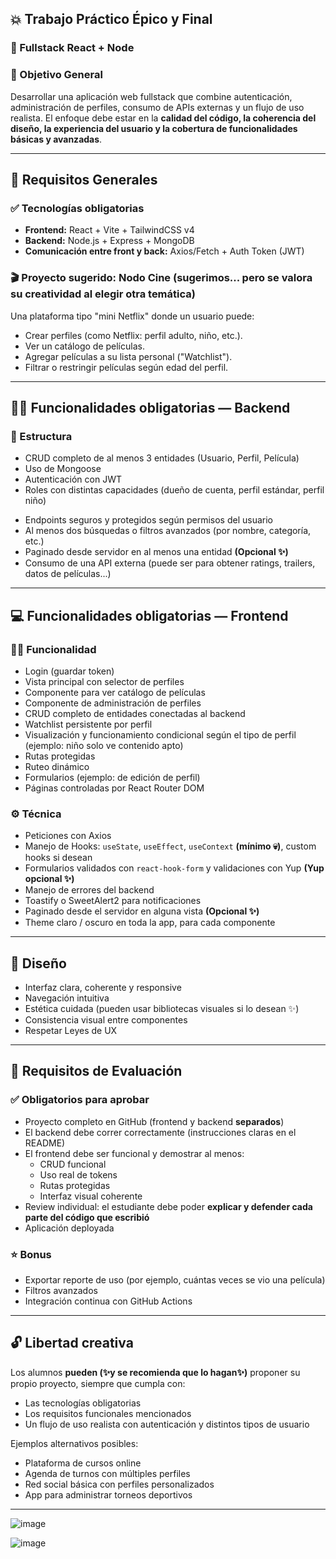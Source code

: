 ## 💥 Trabajo Práctico Épico y Final
### 🧠 Fullstack React + Node

### 🎯 Objetivo General
Desarrollar una aplicación web fullstack que combine autenticación, administración de perfiles, consumo de APIs externas y un flujo de uso realista. El enfoque debe estar en la **calidad del código, la coherencia del diseño, la experiencia del usuario y la cobertura de funcionalidades básicas y avanzadas**.

---

## 🧱 Requisitos Generales

### ✅ Tecnologías obligatorias
- **Frontend:** React + Vite + TailwindCSS v4
- **Backend:** Node.js + Express + MongoDB
- **Comunicación entre front y back:** Axios/Fetch + Auth Token (JWT)
<!-- - **Herramientas extra:** react-hook-form, SweetAlert2, Toastify, React Router DOM, LocalStorage, etc. -->

### 🎬 Proyecto sugerido: Nodo Cine (sugerimos... pero se valora su creatividad al elegir otra temática)
Una plataforma tipo "mini Netflix" donde un usuario puede:
- Crear perfiles (como Netflix: perfil adulto, niño, etc.).
- Ver un catálogo de películas.
- Agregar películas a su lista personal ("Watchlist").
- Filtrar o restringir películas según edad del perfil.

---

## 🧑‍💻 Funcionalidades obligatorias — Backend

### 🔧 Estructura
- CRUD completo de al menos 3 entidades (Usuario, Perfil, Película)
- Uso de Mongoose
- Autenticación con JWT
- Roles con distintas capacidades (dueño de cuenta, perfil estándar, perfil niño)
<!-- - Validaciones en los endpoints -->
- Endpoints seguros y protegidos según permisos del usuario
- Al menos dos búsquedas o filtros avanzados (por nombre, categoría, etc.)
- Paginado desde servidor en al menos una entidad **(Opcional ✨)**
- Consumo de una API externa (puede ser para obtener ratings, trailers, datos de películas...)

---

## 💻 Funcionalidades obligatorias — Frontend

### 👨‍🎤 Funcionalidad
- Login (guardar token)
- Vista principal con selector de perfiles
- Componente para ver catálogo de películas
- Componente de administración de perfiles
- CRUD completo de entidades conectadas al backend
- Watchlist persistente por perfil
- Visualización y funcionamiento condicional según el tipo de perfil (ejemplo: niño solo ve contenido apto)
- Rutas protegidas
- Ruteo dinámico
- Formularios (ejemplo: de edición de perfil)
- Páginas controladas por React Router DOM

### ⚙️ Técnica
- Peticiones con Axios
- Manejo de Hooks: `useState`, `useEffect`, `useContext` **(mínimo 💀)**, custom hooks si desean
- Formularios validados con `react-hook-form` y validaciones con Yup **(Yup opcional ✨)**
- Manejo de errores del backend
- Toastify o SweetAlert2 para notificaciones
- Paginado desde el servidor en alguna vista **(Opcional ✨)**
- Theme claro / oscuro en toda la app, para cada componente

---

## 🎨 Diseño
- Interfaz clara, coherente y responsive
- Navegación intuitiva
- Estética cuidada (pueden usar bibliotecas visuales si lo desean ✨)
- Consistencia visual entre componentes
- Respetar Leyes de UX

---

## 🎯 Requisitos de Evaluación

### ✅ Obligatorios para aprobar
- Proyecto completo en GitHub (frontend y backend **separados**)
- El backend debe correr correctamente (instrucciones claras en el README)
- El frontend debe ser funcional y demostrar al menos:
  - CRUD funcional
  - Uso real de tokens
  - Rutas protegidas
  - Interfaz visual coherente
- Review individual: el estudiante debe poder **explicar y defender cada parte del código que escribió**
- Aplicación deployada

### ⭐ Bonus
- Exportar reporte de uso (por ejemplo, cuántas veces se vio una película)
- Filtros avanzados
- Integración continua con GitHub Actions

---

## 🔓 Libertad creativa
Los alumnos **pueden (✨y se recomienda que lo hagan✨)** proponer su propio proyecto, siempre que cumpla con:
- Las tecnologías obligatorias
- Los requisitos funcionales mencionados
- Un flujo de uso realista con autenticación y distintos tipos de usuario

Ejemplos alternativos posibles:
- Plataforma de cursos online  
- Agenda de turnos con múltiples perfiles  
- Red social básica con perfiles personalizados  
- App para administrar torneos deportivos


---
![image](https://github.com/user-attachments/assets/82283059-7504-47a7-b025-e3b884fcd480)

![image](https://github.com/user-attachments/assets/4ed9479c-28b9-4a9d-8c70-92a2e15b2bd7)
